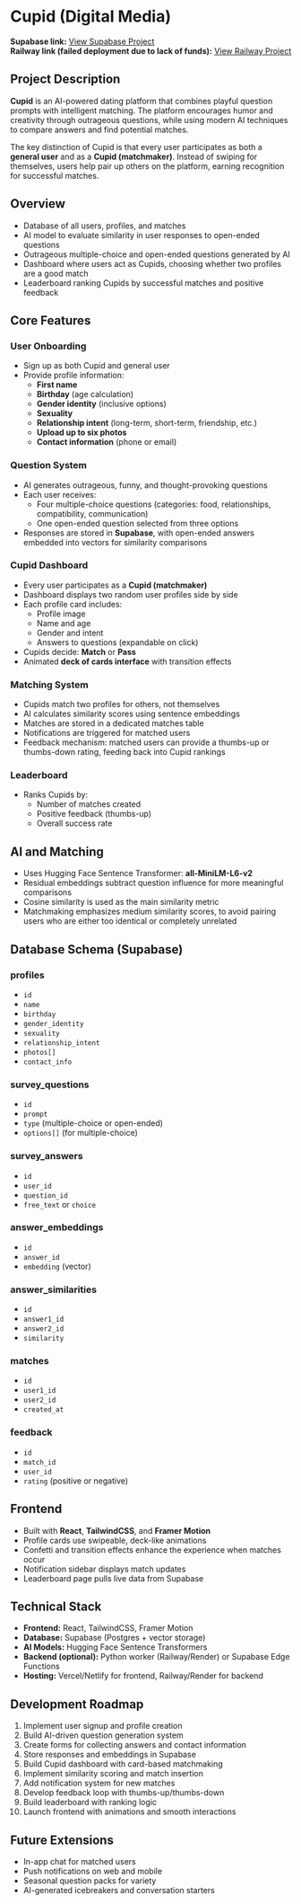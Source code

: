 # Cupid (Digital Media)

**Supabase link:** [View Supabase Project](https://supabase.com/dashboard/project/idndkuyadzijweusjawk/sql/f808e179-c72c-4ea8-8049-4baff6be38de)  
**Railway link (failed deployment due to lack of funds):** [View Railway Project](https://railway.com/project/701debb8-4fa9-41c5-b043-b353caebffb1/service/604ccda1-b67e-4006-9512-4433dd3b1349?environmentId=14dd8185-719a-40a6-8115-efa8d9a7330f&id=1876d8b4-1fae-4731-af68-faad467146c2#details)

## Project Description
**Cupid** is an AI-powered dating platform that combines playful question prompts with intelligent matching. The platform encourages humor and creativity through outrageous questions, while using modern AI techniques to compare answers and find potential matches.  

The key distinction of Cupid is that every user participates as both a **general user** and as a **Cupid (matchmaker)**. Instead of swiping for themselves, users help pair up others on the platform, earning recognition for successful matches.

## Overview
* Database of all users, profiles, and matches  
* AI model to evaluate similarity in user responses to open-ended questions  
* Outrageous multiple-choice and open-ended questions generated by AI  
* Dashboard where users act as Cupids, choosing whether two profiles are a good match  
* Leaderboard ranking Cupids by successful matches and positive feedback  

## Core Features

### User Onboarding
* Sign up as both Cupid and general user  
* Provide profile information:  
  * **First name**  
  * **Birthday** (age calculation)  
  * **Gender identity** (inclusive options)  
  * **Sexuality**  
  * **Relationship intent** (long-term, short-term, friendship, etc.)  
  * **Upload up to six photos**  
  * **Contact information** (phone or email)  

### Question System
* AI generates outrageous, funny, and thought-provoking questions  
* Each user receives:  
  * Four multiple-choice questions (categories: food, relationships, compatibility, communication)  
  * One open-ended question selected from three options  
* Responses are stored in **Supabase**, with open-ended answers embedded into vectors for similarity comparisons  

### Cupid Dashboard
* Every user participates as a **Cupid (matchmaker)**  
* Dashboard displays two random user profiles side by side  
* Each profile card includes:  
  * Profile image  
  * Name and age  
  * Gender and intent  
  * Answers to questions (expandable on click)  
* Cupids decide: **Match** or **Pass**  
* Animated **deck of cards interface** with transition effects  

### Matching System
* Cupids match two profiles for others, not themselves  
* AI calculates similarity scores using sentence embeddings  
* Matches are stored in a dedicated matches table  
* Notifications are triggered for matched users  
* Feedback mechanism: matched users can provide a thumbs-up or thumbs-down rating, feeding back into Cupid rankings  

### Leaderboard
* Ranks Cupids by:  
  * Number of matches created  
  * Positive feedback (thumbs-up)  
  * Overall success rate  

## AI and Matching
* Uses Hugging Face Sentence Transformer: **all-MiniLM-L6-v2**  
* Residual embeddings subtract question influence for more meaningful comparisons  
* Cosine similarity is used as the main similarity metric  
* Matchmaking emphasizes medium similarity scores, to avoid pairing users who are either too identical or completely unrelated  

## Database Schema (Supabase)

### profiles
* `id`  
* `name`  
* `birthday`  
* `gender_identity`  
* `sexuality`  
* `relationship_intent`  
* `photos[]`  
* `contact_info`  

### survey_questions
* `id`  
* `prompt`  
* `type` (multiple-choice or open-ended)  
* `options[]` (for multiple-choice)  

### survey_answers
* `id`  
* `user_id`  
* `question_id`  
* `free_text` or `choice`  

### answer_embeddings
* `id`  
* `answer_id`  
* `embedding` (vector)  

### answer_similarities
* `id`  
* `answer1_id`  
* `answer2_id`  
* `similarity`  

### matches
* `id`  
* `user1_id`  
* `user2_id`  
* `created_at`  

### feedback
* `id`  
* `match_id`  
* `user_id`  
* `rating` (positive or negative)  

## Frontend
* Built with **React**, **TailwindCSS**, and **Framer Motion**  
* Profile cards use swipeable, deck-like animations  
* Confetti and transition effects enhance the experience when matches occur  
* Notification sidebar displays match updates  
* Leaderboard page pulls live data from Supabase  

## Technical Stack
* **Frontend:** React, TailwindCSS, Framer Motion  
* **Database:** Supabase (Postgres + vector storage)  
* **AI Models:** Hugging Face Sentence Transformers  
* **Backend (optional):** Python worker (Railway/Render) or Supabase Edge Functions  
* **Hosting:** Vercel/Netlify for frontend, Railway/Render for backend  

## Development Roadmap
1. Implement user signup and profile creation  
2. Build AI-driven question generation system  
3. Create forms for collecting answers and contact information  
4. Store responses and embeddings in Supabase  
5. Build Cupid dashboard with card-based matchmaking  
6. Implement similarity scoring and match insertion  
7. Add notification system for new matches  
8. Develop feedback loop with thumbs-up/thumbs-down  
9. Build leaderboard with ranking logic  
10. Launch frontend with animations and smooth interactions  

## Future Extensions
* In-app chat for matched users  
* Push notifications on web and mobile  
* Seasonal question packs for variety  
* AI-generated icebreakers and conversation starters 
